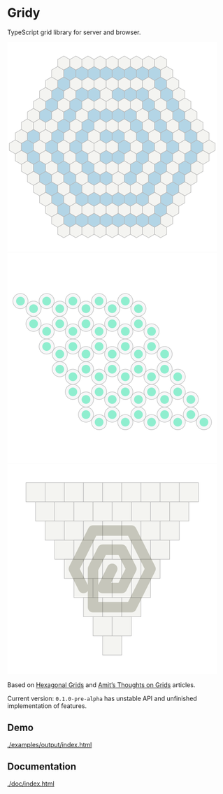 # Gridy

TypeScript grid library for server and browser. 

![](./examples/output/demo1.svg)
![](./examples/output/demo2.svg)
![](./examples/output/demo3.svg)

Based on [Hexagonal Grids](http://www.redblobgames.com/grids/hexagons/) 
and [Amit’s Thoughts on Grids](http://www-cs-students.stanford.edu/~amitp/game-programming/grids/)
articles.

Current version: ```0.1.0-pre-alpha``` has unstable API and unfinished implementation of features.

## Demo

[./examples/output/index.html](./examples/output/index.html)

## Documentation

[./doc/index.html](./doc/index.html)